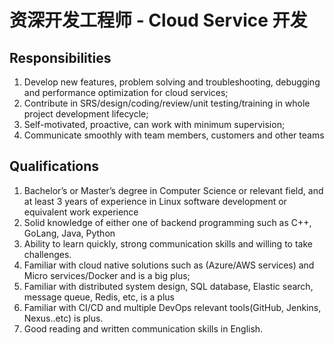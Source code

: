 # 资深开发工程师 - Cloud Service 开发


## Responsibilities

1. Develop new features, problem solving and troubleshooting, debugging and performance optimization for cloud services;
2. Contribute in SRS/design/coding/review/unit testing/training in whole project development lifecycle;
3. Self-motivated, proactive, can work with minimum supervision;
4. Communicate smoothly with team members, customers and other teams


## Qualifications

1. Bachelor’s or Master’s degree in Computer Science or relevant field, and at least 3 years of experience in Linux software development or equivalent work experience
2. Solid knowledge of either one of backend programming such as C++, GoLang, Java, Python
3. Ability to learn quickly, strong communication skills and willing to take challenges.
4. Familiar with cloud native solutions such as (Azure/AWS services) and Micro services/Docker and is a big plus;
5. Familiar with distributed system design, SQL database, Elastic search, message queue, Redis, etc, is a plus
6. Familiar with CI/CD and multiple DevOps relevant tools(GitHub, Jenkins, Nexus..etc) is plus.
7. Good reading and written communication skills in English.